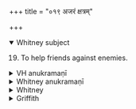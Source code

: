 +++
title = "०१९ अजरं क्षत्रम्"

+++
<details open><summary>Whitney subject</summary>

19. To help friends against enemies.
</details>

<details><summary>VH anukramaṇī</summary>

अजरं क्षत्रम्।  
१-८ वसिष्ठः। विश्वे देवाः, चन्द्रमाः, इन्द्रः। अनुष्टुप्, १ पथ्याबृहती, ३ भुरिग्बृहती, ५ त्रिष्टुप्, ६ त्र्यवसाना षट्पदा त्रिष्टुप्ककुम्मतीगर्भातिजगती, ७ विराडास्तारपङ्क्तिः, ८ पथ्यापङ्क्तिः।
</details>

<details><summary>Whitney anukramaṇī</summary>

[Vasiṣṭha.—aṣṭarcam. vāiśvadevam uta cāndramasam utāi ”ndram. ānuṣṭubham: 1. pathyābṛhatī; 3. bhurigbṛhatī; 6. 3-av. 6-p. triṣṭupkakummatīgarbhā ’tijagatī; 7. virāḍāstārapan̄kti; 8. pathyāpan̄kti.]
</details>

<details><summary>Whitney</summary>

### Comment
The verses are found in Pāipp. iii. (in the verse-order 1, 2, 4, 3, 5, 7, 6, 8). The hymn is applied by Kāuś. (14. 22-24) in a rite for gaining victory over a hostile army, and reckoned (14. 7, note) to the aparājita gaṇa. The Vāit. uses vs. 1 in the agnicayana (28. 15) in connection with lifting the ukhya fire, and vss. 6-8 in a sattra sacrifice (34. 16, 17), with mounting a chariot and discharging an arrow.


### Translations
Translated: John Muir, Original Sanskrit Texts, i.2 283; Ludwig, p. 234; Weber, xvii. 269; Griffith, i. 109.
</details>

<details><summary>Griffith</summary>

A glorification of the office of a king's household priest
</details>

